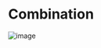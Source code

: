 # Combination
![image](https://user-images.githubusercontent.com/46149713/190331159-53e0ccc0-f985-4759-8e09-a8224b6a6f38.png)



